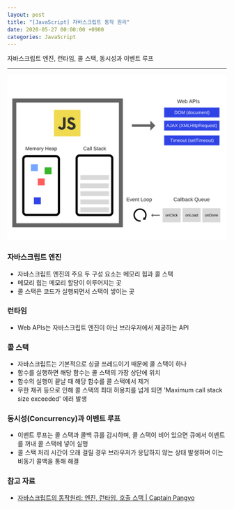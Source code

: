 ```yaml
---
layout: post
title: "[JavaScript] 자바스크립트 동작 원리"
date: 2020-05-27 00:00:00 +0900
categories: JavaScript
---
```


자바스크립트 엔진, 런타임, 콜 스택, 동시성과 이벤트 루프

---

![자바스크립트 런타임](/assets/images/javascript-runtime.png)

### 자바스크립트 엔진

- 자바스크립트 엔진의 주요 두 구성 요소는 메모리 힙과 콜 스택
- 메모리 힙는 메모리 할당이 이루어지는 곳
- 콜 스택은 코드가 실행되면서 스택이 쌓이는 곳

### 런타임

- Web APIs는 자바스크립트 엔진이 아닌 브라우저에서 제공하는 API

### 콜 스택

- 자바스크립트는 기본적으로 싱글 쓰레드이기 때문에 콜 스택이 하나
- 함수를 실행하면 해당 함수는 콜 스택의 가장 상단에 위치
- 함수의 실행이 끝날 때 해당 함수를 콜 스택에서 제거
- 무한 재귀 등으로 인해 콜 스택의 최대 허용치를 넘게 되면 'Maximum call stack size exceeded' 에러 발생

### 동시성(Concurrency)과 이벤트 루프

- 이벤트 루프는 콜 스택과 콜백 큐를 감시하며, 콜 스택이 비어 있으면 큐에서 이벤트를 꺼내 콜 스택에 넣어 실행
- 콜 스택 처리 시간이 오래 걸릴 경우 브라우저가 응답하지 않는 상태 발생하며 이는 비동기 콜백을 통해 해결

### 참고 자료

- [자바스크립트의 동작원리: 엔진, 런타임, 호출 스택 \| Captain Pangyo](https://joshua1988.github.io/web-development/translation/javascript/how-js-works-inside-engine/)
